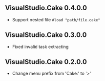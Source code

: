 ## VisualStudio.Cake 0.4.0.0

- Support nested file `#load "path/file.cake"`

## VisualStudio.Cake 0.3.0.0

- Fixed invalid task extracting

## VisualStudio.Cake 0.2.0.0

- Change menu prefix from 'Cake:' to '>'
